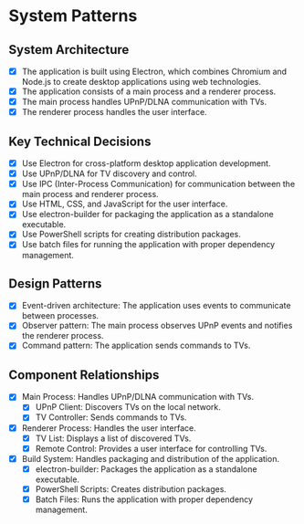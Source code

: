 # System Patterns

## System Architecture
- [x] The application is built using Electron, which combines Chromium and Node.js to create desktop applications using web technologies.
- [x] The application consists of a main process and a renderer process.
- [x] The main process handles UPnP/DLNA communication with TVs.
- [x] The renderer process handles the user interface.

## Key Technical Decisions
- [x] Use Electron for cross-platform desktop application development.
- [x] Use UPnP/DLNA for TV discovery and control.
- [x] Use IPC (Inter-Process Communication) for communication between the main process and renderer process.
- [x] Use HTML, CSS, and JavaScript for the user interface.
- [x] Use electron-builder for packaging the application as a standalone executable.
- [x] Use PowerShell scripts for creating distribution packages.
- [x] Use batch files for running the application with proper dependency management.

## Design Patterns
- [x] Event-driven architecture: The application uses events to communicate between processes.
- [x] Observer pattern: The main process observes UPnP events and notifies the renderer process.
- [x] Command pattern: The application sends commands to TVs.

## Component Relationships
- [x] Main Process: Handles UPnP/DLNA communication with TVs.
  - [x] UPnP Client: Discovers TVs on the local network.
  - [x] TV Controller: Sends commands to TVs.
- [x] Renderer Process: Handles the user interface.
  - [x] TV List: Displays a list of discovered TVs.
  - [x] Remote Control: Provides a user interface for controlling TVs.
- [x] Build System: Handles packaging and distribution of the application.
  - [x] electron-builder: Packages the application as a standalone executable.
  - [x] PowerShell Scripts: Creates distribution packages.
  - [x] Batch Files: Runs the application with proper dependency management.
